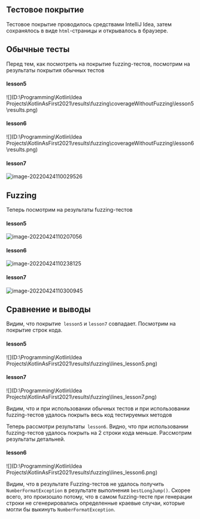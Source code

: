 ## Тестовое покрытие

Тестовое покрытие проводилось средствами IntelliJ Idea, затем сохранялось в виде `html`-страницы  и открывалось в браузере.

## Обычные тесты

Перед тем, как посмотреть на покрытие fuzzing-тестов, посмотрим на результаты покрытия обычных тестов

#### lesson5

![](D:\Programming\Kotlin\Idea Projects\KotlinAsFirst2021\results\fuzzing\coverageWithoutFuzzing\lesson5\results.png)

#### lesson6

![](D:\Programming\Kotlin\Idea Projects\KotlinAsFirst2021\results\fuzzing\coverageWithoutFuzzing\lesson6\results.png)

#### lesson7

![image-20220424110029526](C:\Users\User\AppData\Roaming\Typora\typora-user-images\image-20220424110029526.png)

## Fuzzing

Теперь посмотрим на результаты fuzzing-тестов

#### lesson5

![image-20220424110207056](C:\Users\User\AppData\Roaming\Typora\typora-user-images\image-20220424110207056.png)

#### lesson6

![image-20220424110238125](C:\Users\User\AppData\Roaming\Typora\typora-user-images\image-20220424110238125.png)

#### lesson7

![image-20220424110300945](C:\Users\User\AppData\Roaming\Typora\typora-user-images\image-20220424110300945.png)

## Сравнение и выводы

Видим, что покрытие` lesson5` и `lesson7` совпадает. Посмотрим на покрытие строк кода.

#### lesson5

![](D:\Programming\Kotlin\Idea Projects\KotlinAsFirst2021\results\fuzzing\lines_lesson5.png)

#### lesson7

![](D:\Programming\Kotlin\Idea Projects\KotlinAsFirst2021\results\fuzzing\lines_lesson7.png)

Видим, что и при использовании обычных тестов и при использовании fuzzing-тестов удалось покрыть весь код тестируемых методов

Теперь рассмотри результаты` lesson6`. Видно, что при использовании fuzzing-тестов удалось покрыть на 2 строки кода меньше. Рассмотрим результаты детальней.

#### lesson6

![](D:\Programming\Kotlin\Idea Projects\KotlinAsFirst2021\results\fuzzing\lines_lesson6.png)

Видим, что в результате Fuzzing-тестов не удалось получить `NumberFormatException` в результате выполнения `bestLongJump()`. Скорее всего, это произошло потому, что в самом fuzzing-тесте при генерации строки не сгенерировались определенные краевые случаи, которые могли бы выкинуть `NumberFormatException`.

